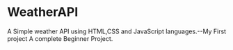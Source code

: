 # WeatherAPI
A Simple weather API using HTML,CSS and JavaScript languages.--My First project
A complete Beginner Project.
